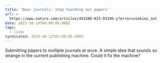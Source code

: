 ```yaml
---
title: 'Dear journals: stop hoarding our papers'
url: >-
  https://www.nature.com/articles/d41586-023-03196-y?error=cookies_not_supported&code=7aa8635c-ce21-4fc4-aa1d-7895b099efe5
date: 2023-10-14T00:00:00.000Z
tags:
  - links
syndicated: 2024-10-12T03:00:00.000Z
---
```


Submitting papers to multiple journals at once. A simple idea that sounds so strange in the current publishing machine. Could it fix the machine?
